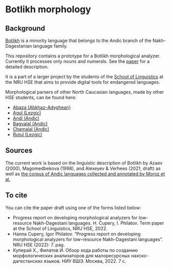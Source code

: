 # Botlikh morphology

## Background

[Botlikh](https://en.wikipedia.org/wiki/Botlikh_language) is a minority language that belongs to the Andic branch of the Nakh-Dagestanian language family.

This repository contains a prototype for a Botlikh morphological analyzer. Currently it processes only nouns and numerals. See the [paper](https://drive.google.com/file/d/1woS1dzNJDn-pb3D75tW5CIw6KdB_jMns/view?usp=sharing) for a detailed description.

It is a part of a larger project by the students of the [School of Linguistics](https://ling.hse.ru/en/) at the NRU HSE that aims to provide digital tools for endangered languages.

Morphological parsers of other North Caucasian languages, made by other HSE students, can be found here:

- [Abaza (Abkhaz–Adyghean)](https://github.com/dasharakelova/abaza_analyzer)
- [Agul (Lezgic)](https://github.com/nstsi/agul)
- [Andi (Andic)](https://github.com/vbunt/andi)
- [Bagvalal (Andic)](https://github.com/ruthenian8/bagvalal)
- [Chamalal (Andic)](https://github.com/ZinaBudilova/Chamalal_parser)
- [Rutul (Lezgic)](https://github.com/Hanna-Cupery/rutul)

## Sources

The current work is based on the linguistic description of Botlikh by Azaev (2000), Magomedbekova (1998), and Alexeyev & Verhees (2021, draft) as well as [the corpus of Andic languages collected and annotated by Moroz et al.](https://github.com/phon-dicts-project/comparative_andic_dictionary_database)

## To cite

You can cite the paper draft using one of the forms listed below:


- Progress report on developing morphological analyzers for
low-resource Nakh-Dagestani languages. H. Cupery, I. Philatov. Term paper at the School of Linguistics, NRU HSE, 2022.
- Hanna Cupery, Igor Philatov. “Progress report on developing morphological analyzers for
low-resource Nakh-Dagestani languages”. NRU HSE (2022): 7. pag.
- Куперай Х., Филатов И. Обзор хода работы по созданию морфологических анализаторов для малоресурсных нахско-дагестанских языков. НИУ ВШЭ. Москва, 2022. 7 с.
